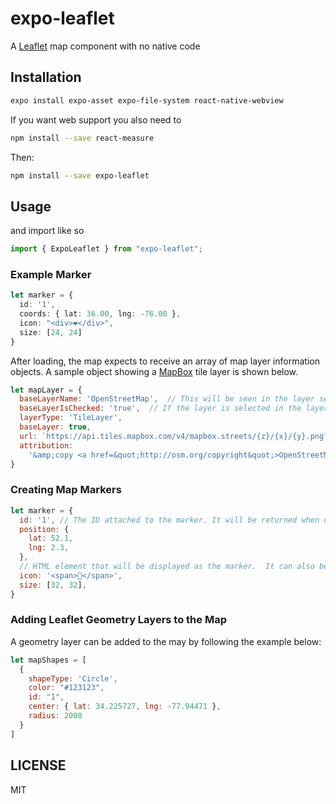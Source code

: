 # expo-leaflet

A [Leaflet](https://leafletjs.com) map component with no native code

## Installation

```sh
expo install expo-asset expo-file-system react-native-webview
```

If you want web support you also need to 

```sh
npm install --save react-measure
```

Then:

```sh
npm install --save expo-leaflet
```

## Usage

and import like so

```ts
import { ExpoLeaflet } from "expo-leaflet";
```

### Example Marker

```ts
let marker = {
  id: '1',
  coords: { lat: 36.00, lng: -76.00 },
  icon: "<div>❤️</div>",
  size: [24, 24]
}
```

After loading, the map expects to receive an array of map layer information objects. A sample object showing
a [MapBox](https://www.mapbox.com/) tile layer is shown below.

```javascript
let mapLayer = {
  baseLayerName: 'OpenStreetMap',  // This will be seen in the layer selection control
  baseLayerIsChecked: 'true',  // If the layer is selected in the layer selection control
  layerType: 'TileLayer', 
  baseLayer: true,
  url: `https://api.tiles.mapbox.com/v4/mapbox.streets/{z}/{x}/{y}.png?access_token=${mapboxToken}`,
  attribution:
    '&amp;copy <a href=&quot;http://osm.org/copyright&quot;>OpenStreetMap</a> contributors'
}
```

### Creating Map Markers

```javascript
let marker = {
  id: '1', // The ID attached to the marker. It will be returned when onMarkerClicked is called
  position: {
    lat: 52.1,
    lng: 2.3,
  },
  // HTML element that will be displayed as the marker.  It can also be text or an SVG string.
  icon: '<span>🍇</span>',
  size: [32, 32],
}
```

### Adding Leaflet Geometry Layers to the Map

A geometry layer can be added to the may by following the example below:

```javascript
let mapShapes = [
  {
    shapeType: 'Circle',
    color: "#123123",
    id: "1",
    center: { lat: 34.225727, lng: -77.94471 },
    radius: 2000
  }
]

```

## LICENSE

MIT
